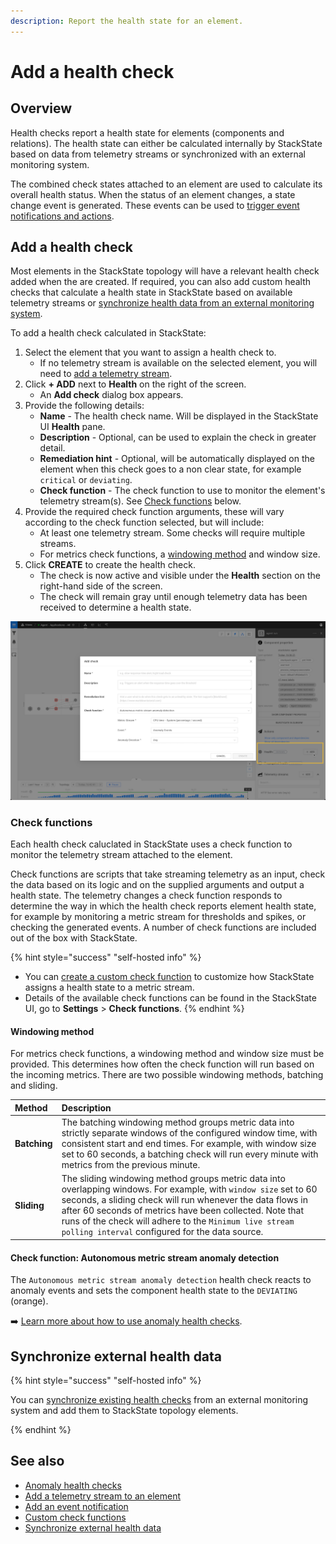 ```yaml
---
description: Report the health state for an element.
---
```


# Add a health check

## Overview

Health checks report a health state for elements \(components and relations\). The health state can either be calculated internally by StackState based on data from telemetry streams or synchronized with an external monitoring system.

The combined check states attached to an element are used to calculate its overall health status. When the status of an element changes, a state change event is generated. These events can be used to [trigger event notifications and actions](../metrics-and-events/event-notifications.md).

## Add a health check

Most elements in the StackState topology will have a relevant health check added when the are created. If required, you can also add custom health checks that calculate a health state in StackState based on available telemetry streams or [synchronize health data from an external monitoring system](add-a-health-check.md#synchronize-external-health-data).

To add a health check calculated in StackState:

1. Select the element that you want to assign a health check to.
   * If no telemetry stream is available on the selected element, you will need to [add a telemetry stream](../metrics-and-events/add-telemetry-to-element.md).
2. Click **+ ADD** next to **Health** on the right of the screen.
   * An **Add check** dialog box appears.
3. Provide the following details:
   * **Name** - The health check name. Will be displayed in the StackState UI **Health** pane.
   * **Description** - Optional, can be used to explain the check in greater detail.
   * **Remediation hint** - Optional, will be automatically displayed on the element when this check goes to a non clear state, for example `critical` or `deviating`.
   * **Check function** - The check function to use to monitor the element's telemetry stream\(s\). See [Check functions](add-a-health-check.md#check-functions) below.
4. Provide the required check function arguments, these will vary according to the check function selected, but will include:
   * At least one telemetry stream. Some checks will require multiple streams.
   * For metrics check functions, a [windowing method](add-a-health-check.md#windowing-method) and window size.
5. Click **CREATE** to create the health check.
   * The check is now active and visible under the **Health** section on the right-hand side of the screen.
   * The check will remain gray until enough telemetry data has been received to determine a health state.

![Add a health check to an element](../../.gitbook/assets/v45_add_health_check.png)

### Check functions

Each health check caluclated in StackState uses a check function to monitor the telemetry stream attached to the element.

Check functions are scripts that take streaming telemetry as an input, check the data based on its logic and on the supplied arguments and output a health state. The telemetry changes a check function responds to determine the way in which the health check reports element health state, for example by monitoring a metric stream for thresholds and spikes, or checking the generated events. A number of check functions are included out of the box with StackState.

{% hint style="success" "self-hosted info" %}

* You can [create a custom check function](../../develop/developer-guides/custom-functions/check-functions.md) to customize how StackState assigns a health state to a metric stream.
* Details of the available check functions can be found in the StackState UI, go to **Settings** &gt; **Check functions**.
{% endhint %}

#### Windowing method

For metrics check functions, a windowing method and window size must be provided. This determines how often the check function will run based on the incoming metrics. There are two possible windowing methods, batching and sliding.

| Method | Description |
| :--- | :--- |
| **Batching** | The batching windowing method groups metric data into strictly separate windows of the configured window time, with consistent start and end times. For example, with window size set to 60 seconds, a batching check will run every minute with metrics from the previous minute. |
| **Sliding** | The sliding windowing method groups metric data into overlapping windows. For example, with `window size` set to 60 seconds, a sliding check will run whenever the data flows in after 60 seconds of metrics have been collected. Note that runs of the check will adhere to the `Minimum live stream polling interval` configured for the data source. |

#### Check function: Autonomous metric stream anomaly detection

The `Autonomous metric stream anomaly detection` health check reacts to anomaly events and sets the component health state to the `DEVIATING` \(orange\). 

➡️ [Learn more about how to use anomaly health checks](anomaly-health-checks.md).

## Synchronize external health data

{% hint style="success" "self-hosted info" %}

You can [synchronize existing health checks](../../configure/health/health-synchronization.md) from an external monitoring system and add them to StackState topology elements.

{% endhint %}

## See also

* [Anomaly health checks](anomaly-health-checks.md)
* [Add a telemetry stream to an element](../metrics-and-events/add-telemetry-to-element.md)
* [Add an event notification](/use/stackstate-ui/views/manage-event-handlers.md#add-event-handler)
* [Custom check functions](../../develop/developer-guides/custom-functions/check-functions.md "StackState Self-Hosted only")
* [Synchronize external health data](../../configure/health/health-synchronization.md "StackState Self-Hosted only")
